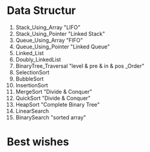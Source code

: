 # **Data Structur**

1. Stack_Using_Array "LIFO"
2. Stack_Using_Pointer "Linked Stack"
3. Queue_Using_Array "FIFO"
4. Queue_Using_Pointer "Linked Queue"
5. Linked_List
6. Doubly_LinkedList
7. BinaryTree_Traversal "level & pre & in & pos _Order"
8. SelectionSort
9. BubbleSort
10. InsertionSort
11. MergeSort "Divide & Conquer"
12. QuickSort "Divide & Conquer"
13. HeapSort "Complete Binary Tree"
14. LinearSearch
15. BinarySearch "sorted array"

# **Best wishes**
